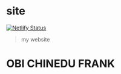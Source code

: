 # site
[![Netlify Status](https://api.netlify.com/api/v1/badges/bcccda47-7ddb-48f5-a548-f4afc752602f/deploy-status)](https://app.netlify.com/sites/vigorous-sammet-ee6fae/deploys)

> my website

# OBI CHINEDU FRANK
